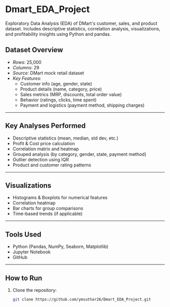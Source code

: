 # Dmart_EDA_Project
Exploratory Data Analysis (EDA) of DMart's customer, sales, and product dataset. Includes descriptive statistics, correlation analysis, visualizations, and profitability insights using Python and pandas.
## Dataset Overview

- *Rows*: 25,000  
- *Columns*: 29  
- *Source*: DMart mock retail dataset  
- *Key Features*:
  - Customer info (age, gender, state)
  - Product details (name, category, price)
  - Sales metrics (MRP, discounts, total order value)
  - Behavior (ratings, clicks, time spent)
  - Payment and logistics (payment method, shipping charges)

---

## Key Analyses Performed

- Descriptive statistics (mean, median, std dev, etc.)
- Profit & Cost price calculation
- Correlation matrix and heatmap
- Grouped analysis (by category, gender, state, payment method)
- Outlier detection using IQR
- Product and customer rating patterns

---

## Visualizations

- Histograms & Boxplots for numerical features
- Correlation heatmap
- Bar charts for group comparisons
- Time-based trends (if applicable)

---

## Tools Used

- Python (Pandas, NumPy, Seaborn, Matplotlib)
- Jupyter Notebook
- GitHub

---

## How to Run

1. Clone the repository:
   ```bash
   git clone https://github.com/ymsuthar26/Dmart_EDA_Project.git
